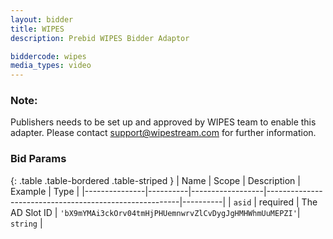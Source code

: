 ```yaml
---
layout: bidder
title: WIPES
description: Prebid WIPES Bidder Adaptor

biddercode: wipes
media_types: video
---
```


### Note:
Publishers needs to be set up and approved by WIPES team to enable this adapter.
Please contact support@wipestream.com for further information.

### Bid Params

{: .table .table-bordered .table-striped }
| Name          | Scope    | Description      | Example                                                | Type     |
|---------------|----------|------------------|--------------------------------------------------------|----------|
| `asid`        | required | The AD Slot ID   | `'bX9mYMAi3ckOrv04tmHjPHUemnwrvZlCvDygJgHMHWhmUuMEPZI'`| `string` |
